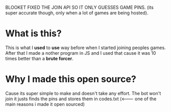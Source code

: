BLOOKET FIXED THE JOIN API SO IT ONLY GUESSES GAME PINS. (its super accurate though, only when a lot of games are being hosted).

# What is this?
This is what I __used__ to __use__ way before when I started joining peoples games. After that I made a nother program in JS and I used that cause it was 10 times better than a __brute forcer__.

# Why I made this open source?
Cause its super simple to make and doesn't take any effort. The bot won't join it justs finds the pins and stores them in codes.txt (<--- one of the main reasons i made it open sourced)
